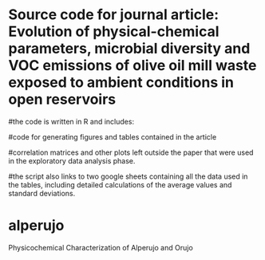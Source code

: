 # Source code for journal article: Evolution of physical-chemical parameters, microbial diversity and VOC emissions of olive oil mill waste exposed to ambient conditions in open reservoirs

#the code is written in R and includes:

#code for generating figures and tables contained in the article

#correlation matrices and other plots left outside the paper that were used in the exploratory data analysis phase.

#the script also  links to two google sheets containing all the data used in the tables, including detailed calculations of the average values and standard deviations.

# alperujo
Physicochemical Characterization of Alperujo and Orujo
